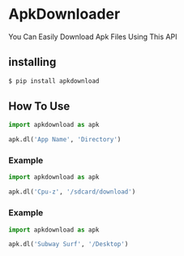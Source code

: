 # ApkDownloader 

You Can Easily Download Apk Files Using This API

## installing

```sh
$ pip install apkdownload
```

## How To Use

```python
import apkdownload as apk

apk.dl('App Name', 'Directory')
```

### Example

```python
import apkdownload as apk

apk.dl('Cpu-z', '/sdcard/download')
```

### Example

```python
import apkdownload as apk

apk.dl('Subway Surf', '/Desktop')
```
